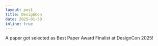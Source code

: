 ```yaml
---
layout: post
title: DesignCon
date: 2025-01-30
inline: true
---
```

A paper got selected as Best Paper Award Finalist at DesignCon 2025!